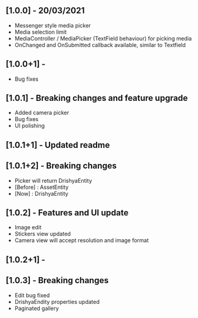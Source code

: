 ## [1.0.0] - 20/03/2021

* Messenger style media picker 
* Media selection limit
* MediaController / MediaPicker (TextField behaviour) for picking media    
* OnChanged and OnSubmitted callback available, similar to Textfield

## [1.0.0+1] -

* Bug fixes

## [1.0.1] - Breaking changes and feature upgrade

* Added camera picker
* Bug fixes
* UI polishing

## [1.0.1+1] - Updated readme

## [1.0.1+2] - Breaking changes 

* Picker will return DrishyaEntity
* [Before] : AssetEntity
* [Now]    : DrishyaEntity

## [1.0.2] - Features and UI update

* Image edit
* Stickers view updated
* Camera view will accept resolution and image format

## [1.0.2+1] - 

## [1.0.3] - Breaking changes

* Edit bug fixed 
* DrishyaEndity properties updated
* Paginated gallery

